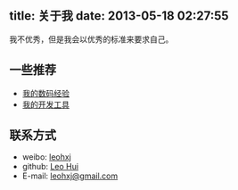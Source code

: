 title: 关于我
date: 2013-05-18 02:27:55
---

我不优秀，但是我会以优秀的标准来要求自己。


## 一些推荐
- [我的数码经验](/categories/数码经验/)
- [我的开发工具](/categories/开发工具/)

## 联系方式

- weibo:  [leohxj](http://weibo.com/leohxj90)
- github: [Leo Hui](https://github.com/leohxj)
- E-mail: leohxj@gmail.com


